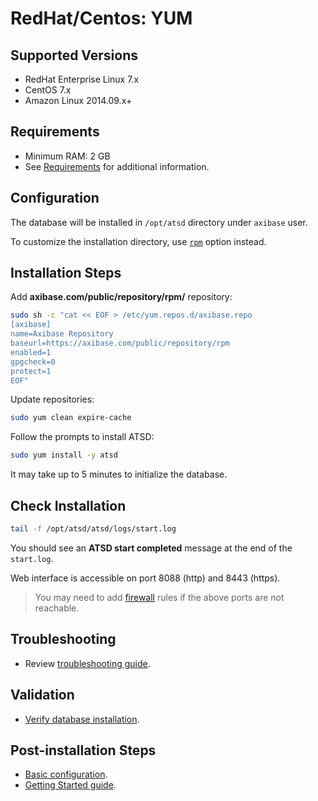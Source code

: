 # RedHat/Centos: YUM

## Supported Versions

- RedHat Enterprise Linux 7.x
- CentOS 7.x
- Amazon Linux 2014.09.x+

## Requirements

- Minimum RAM: 2 GB
- See [Requirements](../administration/requirements.md) for additional information.

## Configuration

The database will be installed in `/opt/atsd` directory under `axibase` user.

To customize the installation directory, use [`rpm`](redhat-centos-rpm.md) option instead.

## Installation Steps

Add **axibase.com/public/repository/rpm/** repository:

```sh
sudo sh -c "cat << EOF > /etc/yum.repos.d/axibase.repo
[axibase]
name=Axibase Repository
baseurl=https://axibase.com/public/repository/rpm
enabled=1
gpgcheck=0
protect=1
EOF"
```

Update repositories:

```sh
sudo yum clean expire-cache
```

Follow the prompts to install ATSD:

```sh
sudo yum install -y atsd
```

It may take up to 5 minutes to initialize the database.

## Check Installation

```sh
tail -f /opt/atsd/atsd/logs/start.log
```

You should see an **ATSD start completed** message at the end of the `start.log`.

Web interface is accessible on port 8088 (http) and 8443 (https).

> You may need to add [firewall](firewall.md) rules if the above ports are not reachable.

## Troubleshooting

* Review [troubleshooting guide](troubleshooting.md).

## Validation

* [Verify database installation](verifying-installation.md).

## Post-installation Steps

* [Basic configuration](post-installation.md).
* [Getting Started guide](../tutorials/getting-started.md).
